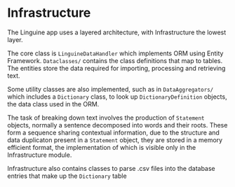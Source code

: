 # Infrastructure

The Linguine app uses a layered architecture, with Infrastructure the lowest layer.

The core class is `LinguineDataHandler` which implements ORM using Entity Framework. `Dataclasses/` contains the class definitions that map to tables. The entities store the data required for importing, processing and retrieving text.

Some utility classes are also implemented, such as in `DataAggregators/` which includes a `Dictionary` class, to look up `DictionaryDefinition` objects, the data class used in the ORM.

The task of breaking down text involves the production of `Statement` objects, normally a sentence decomposed into words and their roots. These form a sequence sharing contextual information, due to the structure and data duplicaton present in a `Statement` object, they are stored in a memory efficient format, the implementation of which is visible only in the Infrastructure module.

Infrastructure also contains classes to parse .csv files into the database entries that make up the `Dictionary` table

